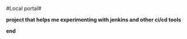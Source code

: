 #Local portal#

**project that helps me experimenting with jenkins and other ci/cd tools**

**end**

